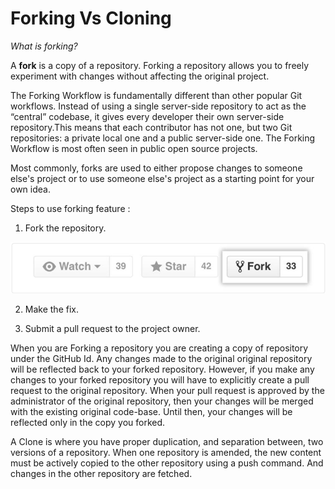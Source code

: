 # Forking Vs Cloning

*What is forking?*

A **fork** is a copy of a repository. Forking a repository allows you to freely experiment with changes without affecting the original project.

The Forking Workflow is fundamentally different than other popular Git workflows. Instead of using a single server-side repository to act as the “central” codebase, it gives every developer their own server-side repository.This means that each contributor has not one, but two Git repositories: a private local one and a public server-side one. The Forking Workflow is most often seen in public open source projects.

Most commonly, forks are used to either propose changes to someone else's project or to use someone else's project as a starting point for your own idea.

Steps to use forking feature :

1. Fork the repository.

![Where is this forking option in the github?](https://github.com/prajaktavpendse/projectpractice/blob/master/Images/Forking.PNG)


2. Make the fix.

3. Submit a pull request to the project owner.








When you are Forking a repository you are creating a copy of repository under the GitHub Id. Any changes made to the original original repository will be reflected back to your forked repository. However, if you make any changes to your forked repository you will have to explicitly create a pull request to the original repository. When your pull request is approved by the administrator of the original repository, then your changes will be merged with the existing original code-base. Until then, your changes will be reflected only in the copy you forked.

A Clone is where you have proper duplication, and separation between, two versions of a repository. When one repository is amended, the new content must be actively copied to the other repository using a push command. And changes in the other repository are fetched.